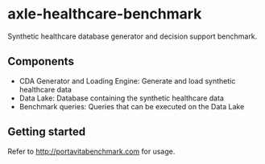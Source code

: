 # axle-healthcare-benchmark #

Synthetic healthcare database generator and decision support benchmark.

## Components ##

* CDA Generator and Loading Engine:
  Generate and load synthetic healthcare data
* Data Lake:
  Database containing the synthetic healthcare data
* Benchmark queries:
  Queries that can be executed on the Data Lake

## Getting started ##

Refer to http://portavitabenchmark.com for usage.
